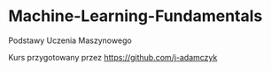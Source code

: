 # Machine-Learning-Fundamentals
Podstawy Uczenia Maszynowego

Kurs przygotowany przez https://github.com/j-adamczyk
